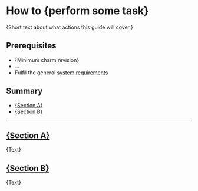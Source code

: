 # How to {perform some task}

{Short text about what actions this guide will cover.}

## Prerequisites
* {Minimum charm revision}
* ...
* Fulfil the general [system requirements](/t/{})

## Summary
<!-- You can omit the Summary if there is only 1 section, or the page is very short -->
* [{Section A}](#heading--{section-a})
* [{Section B}](#heading--{section-b})

---

<a href="#heading--{section-a}"><h2 id="heading--{section-a}"> {Section A} </h2></a>

{Text}

<a href="#heading--{section-b}"><h2 id="heading--{section-b}"> {Section B} </h2></a>

{Text}